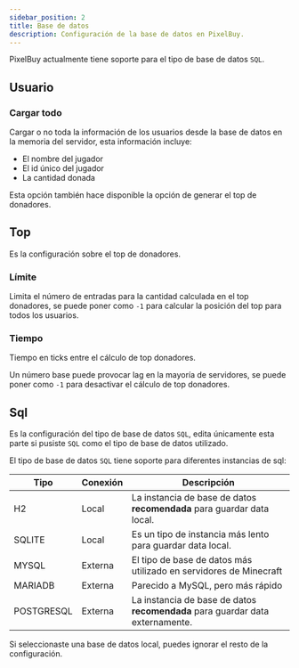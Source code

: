 ```yaml
---
sidebar_position: 2
title: Base de datos
description: Configuración de la base de datos en PixelBuy.
---
```


PixelBuy actualmente tiene soporte para el tipo de base de datos `SQL`.

## Usuario

### Cargar todo

Cargar o no toda la información de los usuarios desde la base de datos en la memoria del servidor, esta información incluye:

* El nombre del jugador
* El id único del jugador
* La cantidad donada

Esta opción también hace disponible la opción de generar el top de donadores.

## Top

Es la configuración sobre el top de donadores.

### Límite

Limita el número de entradas para la cantidad calculada en el top donadores, se puede poner como `-1` para calcular la posición del top para todos los usuarios.

### Tiempo

Tiempo en ticks entre el cálculo de top donadores.

Un número base puede provocar lag en la mayoría de servidores, se puede poner como `-1` para desactivar el cálculo de top donadores.

## Sql

Es la configuración del tipo de base de datos `SQL`, edita únicamente esta parte si pusiste `SQL` como el tipo de base de datos utilizado.

El tipo de base de datos `SQL` tiene soporte para diferentes instancias de sql:

| Tipo       | Conexión | Descripción                                                                   |
|------------|----------|-------------------------------------------------------------------------------|
| H2         | Local    | La instancia de base de datos **recomendada** para guardar data local.        |
| SQLITE     | Local    | Es un tipo de instancia más lento para guardar data local.                    |
| MYSQL      | Externa  | El tipo de base de datos más utilizado en servidores de Minecraft             |
| MARIADB    | Externa  | Parecido a MySQL, pero más rápido                                             |
| POSTGRESQL | Externa  | La instancia de base de datos **recomendada** para guardar data externamente. |

Si seleccionaste una base de datos local, puedes ignorar el resto de la configuración.